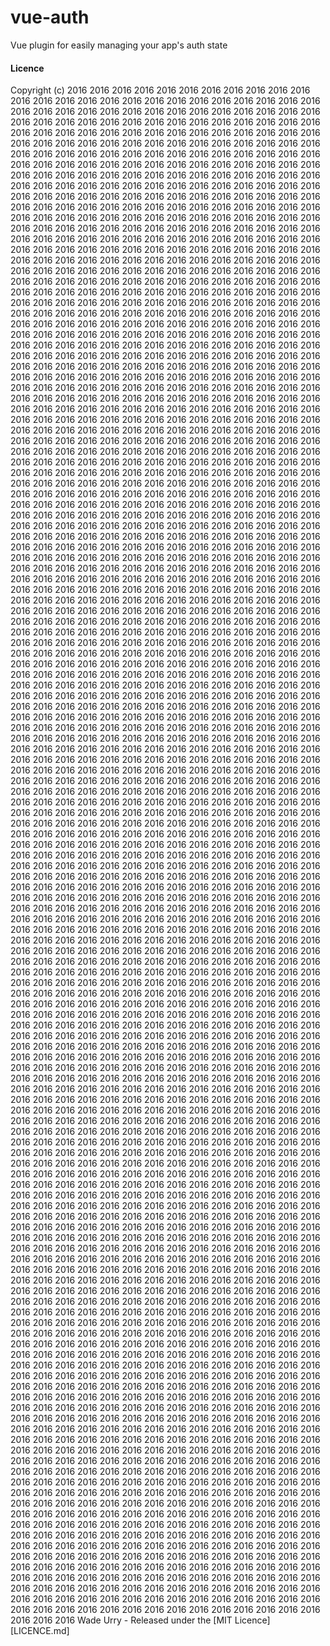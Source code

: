 # vue-auth

Vue plugin for easily managing your app's auth state

#### Licence

Copyright (c) 2016 2016 2016 2016 2016 2016 2016 2016 2016 2016 2016 2016 2016 2016 2016 2016 2016 2016 2016 2016 2016 2016 2016 2016 2016 2016 2016 2016 2016 2016 2016 2016 2016 2016 2016 2016 2016 2016 2016 2016 2016 2016 2016 2016 2016 2016 2016 2016 2016 2016 2016 2016 2016 2016 2016 2016 2016 2016 2016 2016 2016 2016 2016 2016 2016 2016 2016 2016 2016 2016 2016 2016 2016 2016 2016 2016 2016 2016 2016 2016 2016 2016 2016 2016 2016 2016 2016 2016 2016 2016 2016 2016 2016 2016 2016 2016 2016 2016 2016 2016 2016 2016 2016 2016 2016 2016 2016 2016 2016 2016 2016 2016 2016 2016 2016 2016 2016 2016 2016 2016 2016 2016 2016 2016 2016 2016 2016 2016 2016 2016 2016 2016 2016 2016 2016 2016 2016 2016 2016 2016 2016 2016 2016 2016 2016 2016 2016 2016 2016 2016 2016 2016 2016 2016 2016 2016 2016 2016 2016 2016 2016 2016 2016 2016 2016 2016 2016 2016 2016 2016 2016 2016 2016 2016 2016 2016 2016 2016 2016 2016 2016 2016 2016 2016 2016 2016 2016 2016 2016 2016 2016 2016 2016 2016 2016 2016 2016 2016 2016 2016 2016 2016 2016 2016 2016 2016 2016 2016 2016 2016 2016 2016 2016 2016 2016 2016 2016 2016 2016 2016 2016 2016 2016 2016 2016 2016 2016 2016 2016 2016 2016 2016 2016 2016 2016 2016 2016 2016 2016 2016 2016 2016 2016 2016 2016 2016 2016 2016 2016 2016 2016 2016 2016 2016 2016 2016 2016 2016 2016 2016 2016 2016 2016 2016 2016 2016 2016 2016 2016 2016 2016 2016 2016 2016 2016 2016 2016 2016 2016 2016 2016 2016 2016 2016 2016 2016 2016 2016 2016 2016 2016 2016 2016 2016 2016 2016 2016 2016 2016 2016 2016 2016 2016 2016 2016 2016 2016 2016 2016 2016 2016 2016 2016 2016 2016 2016 2016 2016 2016 2016 2016 2016 2016 2016 2016 2016 2016 2016 2016 2016 2016 2016 2016 2016 2016 2016 2016 2016 2016 2016 2016 2016 2016 2016 2016 2016 2016 2016 2016 2016 2016 2016 2016 2016 2016 2016 2016 2016 2016 2016 2016 2016 2016 2016 2016 2016 2016 2016 2016 2016 2016 2016 2016 2016 2016 2016 2016 2016 2016 2016 2016 2016 2016 2016 2016 2016 2016 2016 2016 2016 2016 2016 2016 2016 2016 2016 2016 2016 2016 2016 2016 2016 2016 2016 2016 2016 2016 2016 2016 2016 2016 2016 2016 2016 2016 2016 2016 2016 2016 2016 2016 2016 2016 2016 2016 2016 2016 2016 2016 2016 2016 2016 2016 2016 2016 2016 2016 2016 2016 2016 2016 2016 2016 2016 2016 2016 2016 2016 2016 2016 2016 2016 2016 2016 2016 2016 2016 2016 2016 2016 2016 2016 2016 2016 2016 2016 2016 2016 2016 2016 2016 2016 2016 2016 2016 2016 2016 2016 2016 2016 2016 2016 2016 2016 2016 2016 2016 2016 2016 2016 2016 2016 2016 2016 2016 2016 2016 2016 2016 2016 2016 2016 2016 2016 2016 2016 2016 2016 2016 2016 2016 2016 2016 2016 2016 2016 2016 2016 2016 2016 2016 2016 2016 2016 2016 2016 2016 2016 2016 2016 2016 2016 2016 2016 2016 2016 2016 2016 2016 2016 2016 2016 2016 2016 2016 2016 2016 2016 2016 2016 2016 2016 2016 2016 2016 2016 2016 2016 2016 2016 2016 2016 2016 2016 2016 2016 2016 2016 2016 2016 2016 2016 2016 2016 2016 2016 2016 2016 2016 2016 2016 2016 2016 2016 2016 2016 2016 2016 2016 2016 2016 2016 2016 2016 2016 2016 2016 2016 2016 2016 2016 2016 2016 2016 2016 2016 2016 2016 2016 2016 2016 2016 2016 2016 2016 2016 2016 2016 2016 2016 2016 2016 2016 2016 2016 2016 2016 2016 2016 2016 2016 2016 2016 2016 2016 2016 2016 2016 2016 2016 2016 2016 2016 2016 2016 2016 2016 2016 2016 2016 2016 2016 2016 2016 2016 2016 2016 2016 2016 2016 2016 2016 2016 2016 2016 2016 2016 2016 2016 2016 2016 2016 2016 2016 2016 2016 2016 2016 2016 2016 2016 2016 2016 2016 2016 2016 2016 2016 2016 2016 2016 2016 2016 2016 2016 2016 2016 2016 2016 2016 2016 2016 2016 2016 2016 2016 2016 2016 2016 2016 2016 2016 2016 2016 2016 2016 2016 2016 2016 2016 2016 2016 2016 2016 2016 2016 2016 2016 2016 2016 2016 2016 2016 2016 2016 2016 2016 2016 2016 2016 2016 2016 2016 2016 2016 2016 2016 2016 2016 2016 2016 2016 2016 2016 2016 2016 2016 2016 2016 2016 2016 2016 2016 2016 2016 2016 2016 2016 2016 2016 2016 2016 2016 2016 2016 2016 2016 2016 2016 2016 2016 2016 2016 2016 2016 2016 2016 2016 2016 2016 2016 2016 2016 2016 2016 2016 2016 2016 2016 2016 2016 2016 2016 2016 2016 2016 2016 2016 2016 2016 2016 2016 2016 2016 2016 2016 2016 2016 2016 2016 2016 2016 2016 2016 2016 2016 2016 2016 2016 2016 2016 2016 2016 2016 2016 2016 2016 2016 2016 2016 2016 2016 2016 2016 2016 2016 2016 2016 2016 2016 2016 2016 2016 2016 2016 2016 2016 2016 2016 2016 2016 2016 2016 2016 2016 2016 2016 2016 2016 2016 2016 2016 2016 2016 2016 2016 2016 2016 2016 2016 2016 2016 2016 2016 2016 2016 2016 2016 2016 2016 2016 2016 2016 2016 2016 2016 2016 2016 2016 2016 2016 2016 2016 2016 2016 2016 2016 2016 2016 2016 2016 2016 2016 2016 2016 2016 2016 2016 2016 2016 2016 2016 2016 2016 2016 2016 2016 2016 2016 2016 2016 2016 2016 2016 2016 2016 2016 2016 2016 2016 2016 2016 2016 2016 2016 2016 2016 2016 2016 2016 2016 2016 2016 2016 2016 2016 2016 2016 2016 2016 2016 2016 2016 2016 2016 2016 2016 2016 2016 2016 2016 2016 2016 2016 2016 2016 2016 2016 2016 2016 2016 2016 2016 2016 2016 2016 2016 2016 2016 2016 2016 2016 2016 2016 2016 2016 2016 2016 2016 2016 2016 2016 2016 2016 2016 2016 2016 2016 2016 2016 2016 2016 2016 2016 2016 2016 2016 2016 2016 2016 2016 2016 2016 2016 2016 2016 2016 2016 2016 2016 2016 2016 2016 2016 2016 2016 2016 2016 2016 2016 2016 2016 2016 2016 2016 2016 2016 2016 2016 2016 2016 2016 2016 2016 2016 2016 2016 2016 2016 2016 2016 2016 2016 2016 2016 2016 2016 2016 2016 2016 2016 2016 2016 2016 2016 2016 2016 2016 2016 2016 2016 2016 2016 2016 2016 2016 2016 2016 2016 2016 2016 2016 2016 2016 2016 2016 2016 2016 2016 2016 2016 2016 2016 2016 2016 2016 2016 2016 2016 2016 2016 2016 2016 2016 2016 2016 2016 2016 2016 2016 2016 2016 2016 2016 2016 2016 2016 2016 2016 2016 2016 2016 2016 2016 2016 2016 2016 2016 2016 2016 2016 2016 2016 2016 2016 2016 2016 2016 2016 2016 2016 2016 2016 2016 2016 2016 2016 2016 2016 2016 2016 2016 2016 2016 2016 2016 2016 2016 2016 2016 2016 2016 2016 2016 2016 2016 2016 2016 2016 2016 2016 2016 2016 2016 2016 2016 2016 2016 2016 2016 2016 2016 2016 2016 2016 2016 2016 2016 2016 2016 2016 2016 2016 2016 2016 2016 2016 2016 2016 2016 2016 2016 2016 2016 2016 2016 2016 2016 2016 2016 2016 2016 2016 2016 2016 2016 2016 2016 2016 2016 2016 2016 2016 2016 2016 2016 2016 2016 2016 2016 2016 2016 2016 2016 2016 2016 2016 2016 2016 2016 2016 2016 2016 2016 2016 2016 2016 2016 2016 2016 2016 2016 2016 2016 2016 2016 2016 2016 2016 2016 2016 2016 2016 2016 2016 2016 2016 2016 2016 2016 2016 2016 2016 2016 2016 2016 2016 2016 2016 2016 2016 2016 2016 2016 2016 2016 2016 2016 2016 2016 2016 2016 2016 2016 2016 2016 2016 2016 2016 2016 2016 2016 2016 2016 2016 2016 2016 2016 2016 2016 2016 2016 2016 2016 2016 2016 2016 2016 2016 2016 2016 2016 2016 2016 2016 2016 2016 2016 2016 2016 2016 2016 2016 2016 2016 2016 2016 2016 2016 2016 2016 2016 2016 2016 2016 2016 2016 2016 2016 2016 2016 2016 2016 2016 2016 2016 2016 2016 2016 2016 2016 2016 2016 2016 2016 2016 2016 2016 2016 2016 2016 2016 2016 2016 2016 2016 2016 2016 2016 2016 2016 2016 2016 2016 2016 2016 2016 2016 2016 2016 2016 2016 2016 2016 2016 2016 2016 2016 2016 2016 2016 2016 2016 2016 2016 2016 2016 2016 2016 2016 2016 2016 2016 2016 2016 2016 2016 2016 2016 2016 2016 2016 2016 2016 2016 2016 2016 2016 2016 2016 2016 2016 2016 2016 2016 2016 2016 2016 2016 2016 2016 2016 2016 2016 2016 2016 2016 2016 2016 2016 2016 2016 2016 2016 2016 2016 2016 2016 2016 2016 2016 2016 2016 2016 2016 2016 2016 2016 2016 2016 2016 2016 2016 2016 2016 2016 2016 2016 2016 2016 2016 2016 2016 2016 2016 2016 2016 2016 2016 2016 2016 2016 2016 2016 2016 2016 2016 2016 2016 2016 2016 2016 2016 2016 2016 2016 2016 2016 2016 2016 2016 2016 2016 2016 2016 2016 2016 2016 2016 2016 2016 2016 2016 2016 2016 2016 2016 2016 2016 2016 2016 2016 2016 2016 2016 2016 2016 2016 2016 2016 2016 2016 2016 2016 2016 2016 2016 2016 2016 2016 2016 2016 2016 2016 2016 2016 2016 2016 2016 2016 2016 2016 2016 2016 2016 2016 2016 2016 2016 2016 2016 2016 2016 2016 2016 2016 2016 2016 2016 2016 2016 2016 2016 2016 2016 2016 2016 2016 2016 2016 2016 2016 2016 2016 2016 2016 2016 2016 2016 2016 2016 2016 2016 2016 2016 2016 2016 2016 2016 2016 2016 2016 2016 2016 2016 2016 2016 2016 2016 2016 2016 2016 2016 2016 2016 2016 2016 2016 2016 2016 2016 2016 2016 2016 2016 2016 2016 2016 2016 2016 2016 2016 2016 2016 2016 2016 2016 2016 2016 2016 2016 2016 2016 2016 2016 2016 2016 2016 2016 2016 2016 2016 2016 2016 2016 2016 2016 2016 2016 2016 2016 2016 2016 2016 2016 2016 2016 2016 2016 2016 2016 2016 2016 2016 2016 2016 2016 2016 2016 2016 2016 2016 2016 2016 2016 2016 2016 2016 2016 2016 2016 2016 2016 2016 2016 2016 2016 2016 2016 2016 2016 2016 2016 2016 2016 2016 2016 2016 2016 2016 2016 2016 2016 2016 2016 2016 2016 2016 2016 2016 2016 2016 2016 2016 2016 2016 2016 2016 2016 2016 2016 2016 2016 2016 2016 2016 2016 2016 2016 2016 2016 2016 2016 2016 2016 2016 2016 2016 2016 2016 2016 2016 2016 2016 2016 2016 2016 2016 2016 2016 2016 2016 2016 2016 2016 2016 2016 2016 2016 2016 2016 2016 2016 2016 2016 2016 2016 2016 2016 2016 2016 2016 2016 2016 2016 2016 2016 2016 2016 2016 2016 2016 2016 2016 2016 2016 2016 2016 2016 2016 2016 2016 2016 2016 2016 2016 2016 2016 2016 2016 2016 2016 2016 2016 2016 2016 2016 2016 2016 2016 2016 2016 2016 2016 2016 2016 2016 2016 2016 2016 2016 2016 2016 2016 2016 2016 2016 2016 2016 2016 2016 2016 2016 2016 2016 2016 2016 2016 2016 2016 2016 2016 2016 2016 2016 2016 2016 2016 2016 2016 2016 2016 2016 2016 2016 2016 2016 2016 2016 2016 2016 2016 2016 2016 2016 2016 2016 2016 2016 2016 2016 2016 2016 2016 2016 2016 2016 2016 2016 2016 2016 2016 2016 2016 2016 2016 2016 2016 2016 2016 2016 2016 2016 2016 2016 2016 2016 2016 2016 2016 2016 2016 2016 2016 2016 2016 2016 2016 2016 2016 2016 2016 2016 2016 2016 2016 2016 2016 2016 2016 2016 2016 2016 2016 2016 2016 2016 2016 2016 2016 2016 2016 2016 2016 2016 2016 2016 2016 2016 2016 2016 2016 2016 2016 2016 2016 2016 2016 2016 2016 2016 2016 2016 2016 2016 2016 2016 2016 2016 2016 2016 2016 2016 2016 2016 2016 2016 2016 2016 2016 2016 2016 2016 2016 2016 2016 2016 2016 2016 2016 2016 2016 2016 2016 2016 2016 Wade Urry - Released under the [MIT Licence][LICENCE.md]
